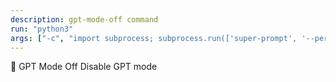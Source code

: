 ```yaml
---
description: gpt-mode-off command
run: "python3"
args: ["-c", "import subprocess; subprocess.run(['super-prompt', '--persona-gpt-mode-off'] + __import__('sys').argv[1:], input='${input}', text=True, check=False)"]
---
```


🔴 GPT Mode Off
Disable GPT mode
